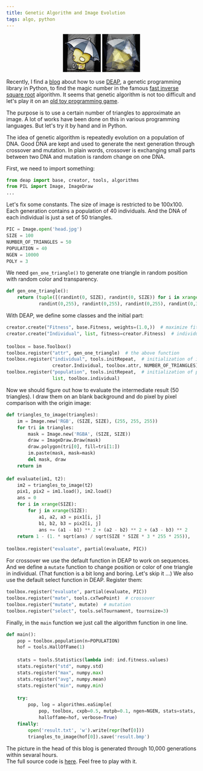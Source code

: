 ```yaml
---
title: Genetic Algorithm and Image Evolution
tags: algo, python
---
```


<p style='text-align: center;'>
<img src='/images/ga-original.png' style='display:inline'/>
<img src='/images/ga-result.bmp' style='display:inline'/>
</p>

Recently, I find a [blog](http://multigrad.blogspot.hk/2014/04/math-evolution-and-dirty-tricks.html) about how to use [DEAP](https://code.google.com/p/deap/),
a genetic programming library in Python,
to find the magic number in the famous [fast inverse square root](http://en.wikipedia.org/wiki/Fast_inverse_square_root) algorithm.
It seems that genetic algorithm is not too difficult
and let's play it on an [old toy programming game](http://rogeralsing.com/2008/12/07/genetic-programming-evolution-of-mona-lisa/).

The purpose is to use a certain number of triangles to approximate an image.
A lot of works have been done on this in various programming languages.
But let's try it by hand and in Python.

The idea of genetic algorithm is repeatedly evolution on a population of DNA.
Good DNA are kept and used to generate the next generation through crossover and mutation.
In plain words, crossover is exchanging small parts between two DNA and mutation is random change on one DNA.

First, we need to import something:

```python
from deap import base, creator, tools, algorithms
from PIL import Image, ImageDraw
...
```

Let's fix some constants.
The size of image is restricted to be 100x100.
Each generation contains a population of 40 individuals.
And the DNA of each individual is just a set of 50 triangles.

```python
PIC = Image.open('head.jpg')
SIZE = 100
NUMBER_OF_TRIANGLES = 50
POPULATION = 40
NGEN = 10000
POLY = 3
```

We need `gen_one_triangle()` to generate one triangle in random position with random color and transparency.

```python
def gen_one_triangle():
    return (tuple([(randint(0, SIZE), randint(0, SIZE)) for i in xrange(POLY)]),
            randint(0,255), randint(0,255), randint(0,255), randint(0,30))
```

With DEAP, we define some classes and the initial part:

```python
creator.create("Fitness", base.Fitness, weights=(1.0,))  # maximize fitness
creator.create("Individual", list, fitness=creator.Fitness)  # individual class

toolbox = base.Toolbox()
toolbox.register("attr", gen_one_triangle)  # the above function
toolbox.register("individual", tools.initRepeat,  # initialization of individual
                 creator.Individual, toolbox.attr, NUMBER_OF_TRIANGLES)
toolbox.register("population", tools.initRepeat,  # initialization of population
                 list, toolbox.individual)
```

Now we should figure out how to evaluate the intermediate result (50 triangles). I draw them on an blank background and do pixel by pixel comparison with the origin image:

```python
def triangles_to_image(triangles):
    im = Image.new('RGB', (SIZE, SIZE), (255, 255, 255))
    for tri in triangles:
        mask = Image.new('RGBA', (SIZE, SIZE))
        draw = ImageDraw.Draw(mask)
        draw.polygon(tri[0], fill=tri[1:])
        im.paste(mask, mask=mask)
        del mask, draw
    return im

def evaluate(im1, t2):
    im2 = triangles_to_image(t2)
    pix1, pix2 = im1.load(), im2.load()
    ans = 0
    for i in xrange(SIZE):
        for j in xrange(SIZE):
            a1, a2, a3 = pix1[i, j]
            b1, b2, b3 = pix2[i, j]
            ans += (a1 - b1) ** 2 + (a2 - b2) ** 2 + (a3 - b3) ** 2
    return 1 - (1. * sqrt(ans) / sqrt(SIZE * SIZE * 3 * 255 * 255)),

toolbox.register("evaluate", partial(evaluate, PIC))
```

For crossover we use the default function in DEAP to work on sequences.
And we define a `mutate` function to change position or color of one triangle in individual.
(That function is a bit long and boring. Let's skip it ...)
We also use the default select function in DEAP.
Register them:

```python
toolbox.register("evaluate", partial(evaluate, PIC))
toolbox.register("mate", tools.cxTwoPoint)  # crossover
toolbox.register("mutate", mutate)  # mutation
toolbox.register("select", tools.selTournament, tournsize=3)
```

Finally, in the `main` function we just call the algorithm function in one line.

```python
def main():
    pop = toolbox.population(n=POPULATION)
    hof = tools.HallOfFame(1)

    stats = tools.Statistics(lambda ind: ind.fitness.values)
    stats.register("std", numpy.std)
    stats.register("max", numpy.max)
    stats.register("avg", numpy.mean)
    stats.register("min", numpy.min)

    try:
        pop, log = algorithms.eaSimple(
            pop, toolbox, cxpb=0.5, mutpb=0.1, ngen=NGEN, stats=stats,
            halloffame=hof, verbose=True)
    finally:
        open('result.txt', 'w').write(repr(hof[0]))
        triangles_to_image(hof[0]).save('result.bmp')
```

The picture in the head of this blog is generated through 10,000 generations within sevaral hours.    
The full source code is [here](https://gist.github.com/scturtle/11035675).
Feel free to play with it.
